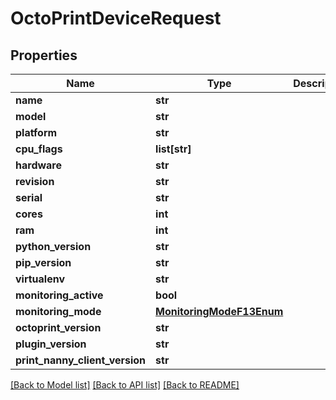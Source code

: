 # OctoPrintDeviceRequest

## Properties
Name | Type | Description | Notes
------------ | ------------- | ------------- | -------------
**name** | **str** |  | 
**model** | **str** |  | 
**platform** | **str** |  | 
**cpu_flags** | **list[str]** |  | 
**hardware** | **str** |  | 
**revision** | **str** |  | 
**serial** | **str** |  | 
**cores** | **int** |  | 
**ram** | **int** |  | 
**python_version** | **str** |  | 
**pip_version** | **str** |  | 
**virtualenv** | **str** |  | 
**monitoring_active** | **bool** |  | [optional] 
**monitoring_mode** | [**MonitoringModeF13Enum**](MonitoringModeF13Enum.md) |  | [optional] 
**octoprint_version** | **str** |  | 
**plugin_version** | **str** |  | 
**print_nanny_client_version** | **str** |  | 

[[Back to Model list]](../README.md#documentation-for-models) [[Back to API list]](../README.md#documentation-for-api-endpoints) [[Back to README]](../README.md)


